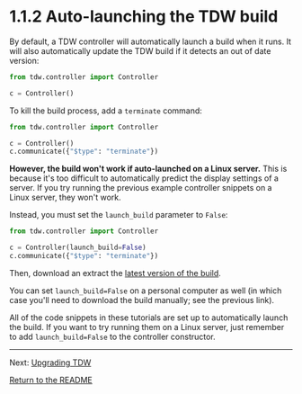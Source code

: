 # 1.1.2 Auto-launching the TDW build

By default, a TDW controller will automatically launch a build when it runs. It will also automatically update the TDW build if it detects an out of date version:

```python
from tdw.controller import Controller

c = Controller()
```

To kill the build process, add a `terminate` command:

```python
from tdw.controller import Controller

c = Controller()
c.communicate({"$type": "terminate"})
```

**However, the build won't work if auto-launched on a Linux server.** This is because it's too difficult to automatically predict the display settings of a server. If you try running the previous example controller snippets on a Linux server, they won't work.

Instead, you must set the `launch_build` parameter to `False`:

```python
from tdw.controller import Controller

c = Controller(launch_build=False)
c.communicate({"$type": "terminate"})
```

Then, download an extract the [latest version of the build](https://github.com/threedworld-mit/tdw/releases/latest/).

You can set `launch_build=False` on a personal computer as well (in which case you'll need to download the build manually; see the previous link).

All of the code snippets in these tutorials are set up to automatically launch the build. If you want to try running them on a Linux server, just remember to add `launch_build=False` to the controller constructor.

***

Next: [Upgrading TDW](1.1.3_upgrade.md)

[Return to the README](../../README.md)